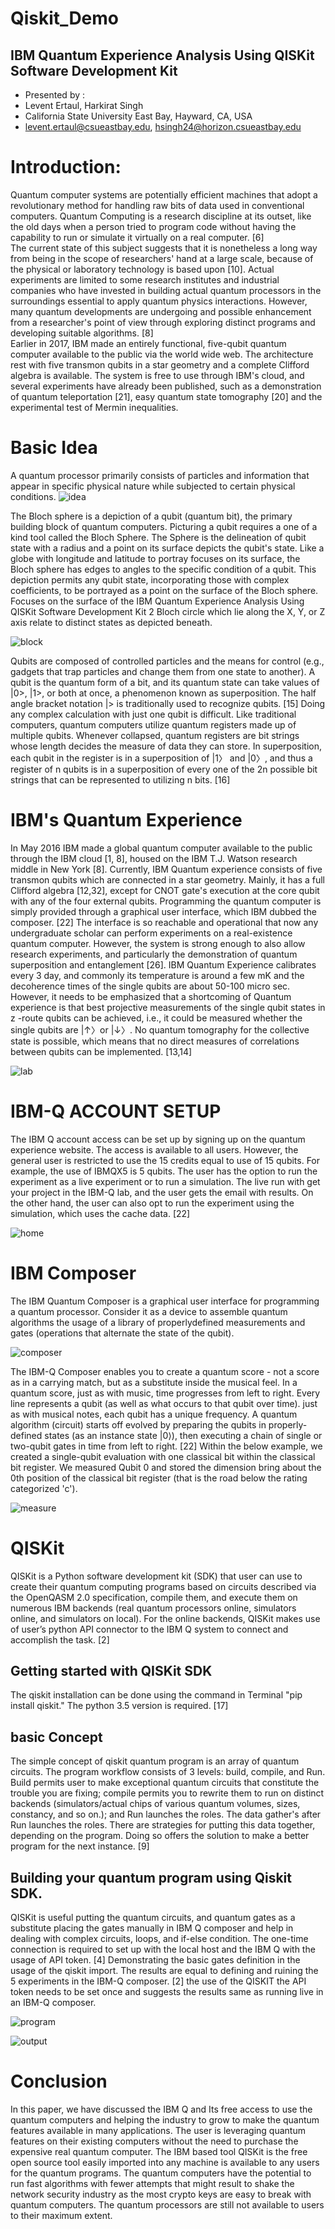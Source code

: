 # Qiskit_Demo

## IBM Quantum Experience Analysis Using QISKit Software Development Kit

* Presented by :
* Levent Ertaul, Harkirat Singh
* California State University East Bay, Hayward, CA, USA
* levent.ertaul@csueastbay.edu, hsingh24@horizon.csueastbay.edu

# Introduction:

Quantum computer systems are potentially efficient machines that adopt a revolutionary method for handling raw bits of data used in conventional computers. Quantum Computing is a research discipline at its outset, like the old days when a person tried to program code without having the capability to run or simulate it virtually on a real computer. [6]  
The current state of this subject suggests that it is nonetheless a long way from being in the scope of researchers' hand at a large scale, because of the physical or laboratory technology is based upon [10]. Actual experiments are limited to some research institutes and industrial companies who have invested in building actual quantum processors in the surroundings essential to apply quantum physics interactions. However, many quantum developments are undergoing and possible enhancement from a researcher's point of view through exploring distinct programs and developing suitable algorithms. [8]  
Earlier in 2017, IBM made an entirely functional, five-qubit quantum computer available to the public via the world wide web. The architecture rest with five transmon qubits in a star geometry and a complete Clifford algebra is available. The system is free to use through IBM's cloud, and several experiments have already been published, such as a demonstration of quantum teleportation [21], easy quantum state tomography [20] and the experimental test of Mermin inequalities.

# Basic Idea 
A quantum processor primarily consists of particles and information that appear in specific physical nature while subjected to certain physical conditions.
![idea](images/idea.png)

The Bloch sphere is a depiction of a qubit (quantum bit), the primary building block of quantum computers. Picturing a qubit requires a one of a kind tool called the Bloch Sphere. The Sphere is the delineation of qubit state with a radius and a point on its surface depicts the qubit's state. Like a globe with longitude and latitude to portray focuses on its surface, the Bloch sphere has edges to angles to the specific condition of a qubit. This depiction permits any qubit state, incorporating those with complex coefficients, to be portrayed as a point on the surface of the Bloch sphere. Focuses on the surface of the IBM Quantum Experience Analysis Using QISKit Software Development Kit 2 Bloch circle which lie along the X, Y, or Z axis relate to distinct states as depicted beneath.

![block](images/block.png)

Qubits are composed of controlled particles and the means for control (e.g., gadgets that trap particles and change them from one state to another). A qubit is the quantum form of a bit, and its quantum state can take values of |0>, |1>, or both at once, a phenomenon known as superposition. The half angle bracket notation |> is traditionally used to recognize qubits. [15] Doing any complex calculation with just one qubit is difficult. Like traditional computers, quantum computers utilize quantum registers made up of multiple qubits. Whenever collapsed, quantum registers are bit strings whose length decides the measure of data they can store. In superposition, each qubit in the register is in a superposition of |1〉 and |0〉, and thus a register of n qubits is in a superposition of every one of the 2n possible bit strings that can be represented to utilizing n bits. [16]


# IBM's Quantum Experience 

In May 2016 IBM made a global quantum computer available to the public through the IBM cloud [1, 8], housed on the IBM T.J. Watson research middle in New York [8]. Currently, IBM Quantum experience consists of five transmon qubits which are connected in a star geometry. Mainly, it has a full Clifford algebra [12,32], except for CNOT gate's execution at the core qubit with any of the four external qubits. Programming the quantum computer is simply provided through a graphical user interface, which IBM dubbed the composer. [22] The interface is so reachable and operational that now any undergraduate scholar can perform experiments on a real-existence quantum computer. However, the system is strong enough to also allow research experiments, and particularly the demonstration of quantum superposition and entanglement [26]. IBM Quantum Experience calibrates every  3 day, and commonly its temperature is around a few mK and the decoherence times of the single qubits are about 50-100 micro sec. However, it needs to be emphasized that a shortcoming of Quantum experience is that best projective measurements of the single qubit states in z -route qubits can be achieved, i.e., it could be measured whether the single qubits are |↑〉or |↓〉. No quantum tomography for the collective state is possible, which means that no direct measures of correlations between qubits can be implemented. [13,14]

![lab](images/lab.png)

# IBM-Q ACCOUNT SETUP

The IBM Q account access can be set up by signing up on the quantum experience website. The access is available to all users. However, the general user is restricted to use the 15 credits equal to use of 15 qubits. For example, the use of IBMQX5 is 5 qubits. The user has the option to run the experiment as a live experiment or to run a simulation. The live run with get your project in the IBM-Q lab, and the user gets the email with results. On the other hand, the user can also opt to run the experiment using the simulation, which uses the cache data. [22]

![home](images/home.png)

# IBM Composer 

The IBM Quantum Composer is a graphical user interface for programming a quantum processor. Consider it as a device to assemble quantum algorithms the usage of a library of properlydefined measurements and gates (operations that alternate the state of the qubit).

![composer](images/composer.png)

The IBM-Q Composer enables you to create a quantum score - not a score as in a carrying match, but as a substitute inside the musical feel. In a quantum score, just as with music, time progresses from left to right. Every line represents a qubit (as well as what occurs to that qubit over time). just as with musical notes, each qubit has a unique frequency. A quantum algorithm (circuit) starts off evolved by preparing the qubits in properly-defined states (as an instance state |0⟩), then executing a chain of single or two-qubit gates in time from left to right. [22] Within the below example, we created a single-qubit evaluation with one classical bit within the classical bit register. We measured Qubit 0 and stored the dimension bring about the 0th position of the classical bit register (that is the road below the rating categorized 'c').

![measure](images/measure.png)

# QISKit

QISKit is a Python software development kit (SDK) that user can use to create their quantum computing programs based on circuits described via the OpenQASM 2.0 specification, compile them, and execute them on numerous IBM backends (real quantum processors online, simulators online, and simulators on local). For the online backends, QISKit makes use of user’s python API connector to the IBM Q system to connect and accomplish the task. [2]

## Getting started with QISKit SDK

The qiskit installation can be done using the command in Terminal "pip install qiskit." The python 3.5 version is required. [17]

## basic Concept

The simple concept of qiskit quantum program is an array of quantum circuits. The program workflow consists of 3 levels: build, compile, and Run. Build permits user to make exceptional quantum circuits that constitute the trouble you are fixing; compile permits you to rewrite them to run on distinct backends (simulators/actual chips of various quantum volumes, sizes, constancy, and so on.); and Run launches the roles. The data gather's after Run launches the roles. There are strategies for putting this data together, depending on the program. Doing so offers the solution to make a better program for the next instance. [9]

## Building your quantum program using Qiskit SDK.

QISKit is useful putting the quantum circuits, and quantum
gates as a substitute placing the gates manually in IBM Q
composer and help in dealing with complex circuits, loops, and
if-else condition. The one-time connection is required to set up
with the local host and the IBM Q with the usage of API token.
[4]
Demonstrating the basic gates definition in the usage of the
qiskit import. The results are equal to defining and ruining the 
5
experiments in the IBM-Q composer. [2]
the use of the QISKIT the API token needs to be set once and
suggests the results same as running live in an IBM-Q
composer.

![program](images/program.png)

![output](images/output.png)

# Conclusion 

In this paper, we have discussed the IBM Q and Its free access to use the quantum computers and helping the industry to grow to make the quantum features available in many applications. The user is leveraging quantum features on their existing computers without the need to purchase the expensive real quantum computer. The IBM based tool QISKit is the free open source tool easily imported into any machine is available to any users for the quantum programs. The quantum computers have the potential to run fast algorithms with fewer attempts that might result to shake the network security industry as the most crypto keys are easy to break with quantum computers. The quantum processors are still not available to users to their maximum extent.